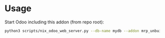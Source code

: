 # Usage

Start Odoo including this addon (from repo root):

```bash
python3 scripts/nix_odoo_web_server.py --db-name mydb --addon mrp_unbuild_move_link
```
